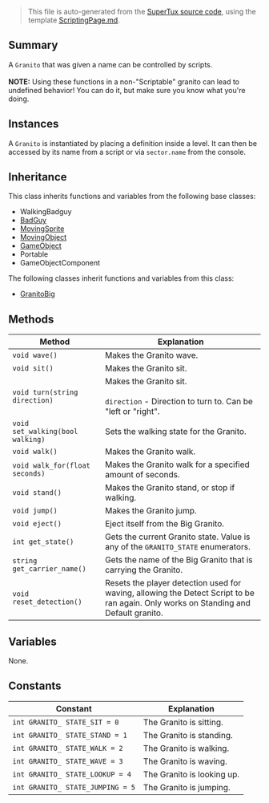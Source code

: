 > This file is auto-generated from the [SuperTux source code](https://github.com/SuperTux/supertux/tree/master/src), using the template [ScriptingPage.md](https://github.com/SuperTux/wiki/tree/master/templates/ScriptingPage.md).

Summary
-------

A `Granito` that was given a name can be controlled by scripts. <br /><br />**NOTE:** Using these functions in a non-"Scriptable" granito can lead to undefined behavior! You can do it, but make sure you know what you're doing. 

Instances
--------

A `Granito` is instantiated by placing a definition inside a level. It can then be accessed by its name from a script or via `sector.name` from the console. 

Inheritance
--------

This class inherits functions and variables from the following base classes:
* WalkingBadguy
* [BadGuy](https://github.com/SuperTux/supertux/wiki/ScriptingBadGuy)
* [MovingSprite](https://github.com/SuperTux/supertux/wiki/ScriptingMovingSprite)
* [MovingObject](https://github.com/SuperTux/supertux/wiki/ScriptingMovingObject)
* [GameObject](https://github.com/SuperTux/supertux/wiki/ScriptingGameObject)
* Portable
* GameObjectComponent

The following classes inherit functions and variables from this class:
* [GranitoBig](https://github.com/SuperTux/supertux/wiki/ScriptingGranitoBig)


Methods
-------

Method | Explanation
-------|-------
`void wave()` | Makes the Granito wave. 
`void sit()` | Makes the Granito sit. 
`void turn(string direction)` | Makes the Granito sit. <br /><br /> `direction` - Direction to turn to. Can be "left or "right". 
`void set_walking(bool walking)` | Sets the walking state for the Granito. 
`void walk()` | Makes the Granito walk. 
`void walk_for(float seconds)` | Makes the Granito walk for a specified amount of seconds. 
`void stand()` | Makes the Granito stand, or stop if walking. 
`void jump()` | Makes the Granito jump. 
`void eject()` | Eject itself from the Big Granito. 
`int get_state()` | Gets the current Granito state. Value is any of the `GRANITO_STATE` enumerators. 
`string get_carrier_name()` | Gets the name of the Big Granito that is carrying the Granito. 
`void reset_detection()` | Resets the player detection used for waving, allowing the Detect Script to be ran again. Only works on Standing and Default granito. 


Variables
---------

None.

Constants
---------

Constant | Explanation
---------|---------
`int GRANITO_ STATE_SIT = 0` | The Granito is sitting. 
`int GRANITO_ STATE_STAND = 1` | The Granito is standing. 
`int GRANITO_ STATE_WALK = 2` | The Granito is walking. 
`int GRANITO_ STATE_WAVE = 3` | The Granito is waving. 
`int GRANITO_ STATE_LOOKUP = 4` | The Granito is looking up. 
`int GRANITO_ STATE_JUMPING = 5` | The Granito is jumping. 


